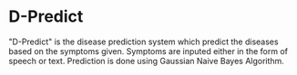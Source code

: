 # D-Predict
"D-Predict" is the disease prediction system which predict the diseases based on the symptoms given. Symptoms are inputed either in the form of speech or text.
Prediction is done using Gaussian Naive Bayes Algorithm.
